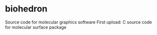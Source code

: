 # biohedron
Source code for molecular graphics software
First upload: C source code for molecular surface package
